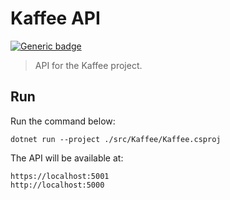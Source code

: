 # Kaffee API

[![Generic badge](https://img.shields.io/badge/version-0.3.0-<>.svg)](https://shields.io/)

> API for the Kaffee project.

## Run

Run the command below:

```console
dotnet run --project ./src/Kaffee/Kaffee.csproj
```

The API will be available at:

```console
https://localhost:5001
http://localhost:5000
```
